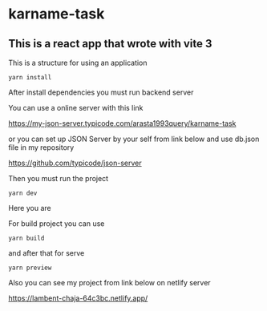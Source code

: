 # karname-task

## This is a react app that wrote with vite 3 

This is a structure for using an application

` yarn install `

After install dependencies you must run backend server 

You can use a online server with this link

<a href="https://my-json-server.typicode.com/arasta1993query/karname-task">https://my-json-server.typicode.com/arasta1993query/karname-task</a>

or you can set up JSON Server by your self from link below and use db.json file in my repository

<a href="https://github.com/typicode/json-server">https://github.com/typicode/json-server</a>

Then you must run the project 

` yarn dev `

Here you are


For build project you can use

` yarn build `

and after that for serve 

`yarn preview `


Also you can see my project from link below on netlify server



<a href="https://lambent-chaja-64c3bc.netlify.app/">https://lambent-chaja-64c3bc.netlify.app/</a>






